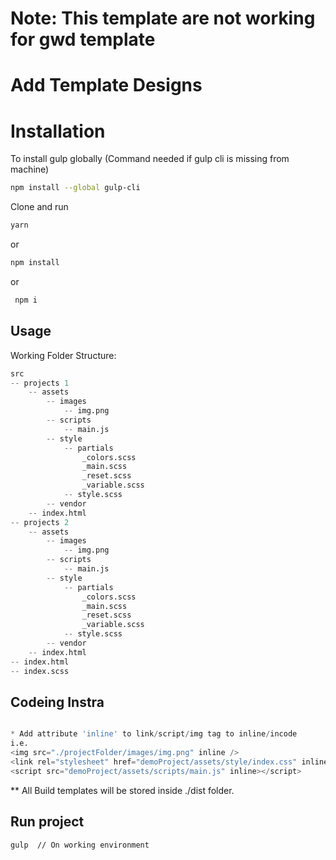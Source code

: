 
# Note: This template are not working for gwd template

# Add Template Designs

# Installation

To install gulp globally (Command needed if gulp cli is missing from machine)

```bash
npm install --global gulp-cli
```

Clone and run

```bash
yarn
```

or

```bash
npm install
```

or

```bash
 npm i
```

## Usage

Working Folder Structure:

```python
src
-- projects 1
    -- assets
        -- images
            -- img.png
        -- scripts
            -- main.js
        -- style
            -- partials
                _colors.scss
                _main.scss
                _reset.scss
                _variable.scss
            -- style.scss
        -- vendor
    -- index.html
-- projects 2
    -- assets
        -- images
            -- img.png
        -- scripts
            -- main.js
        -- style
            -- partials
                _colors.scss
                _main.scss
                _reset.scss
                _variable.scss
            -- style.scss
        -- vendor
    -- index.html
-- index.html
-- index.scss

```

## Codeing Instra

```python

* Add attribute 'inline' to link/script/img tag to inline/incode
i.e.
<img src="./projectFolder/images/img.png" inline />
<link rel="stylesheet" href="demoProject/assets/style/index.css" inline/>
<script src="demoProject/assets/scripts/main.js" inline></script>

```

\*\* All Build templates will be stored inside ./dist folder.

## Run project

```
gulp  // On working environment
```
